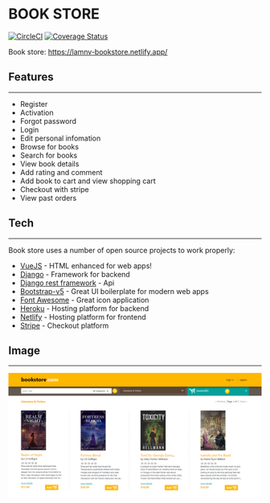# BOOK STORE
[![CircleCI](https://circleci.com/gh/nguyenvietlam0640/book_store.svg?style=svg)](https://app.circleci.com/pipelines/github/nguyenvietlam0640/book_store)
[![Coverage Status](https://coveralls.io/repos/github/nguyenvietlam0640/book_store/badge.svg?branch=master)](https://coveralls.io/github/nguyenvietlam0640/book_store?branch=master)

Book store: https://lamnv-bookstore.netlify.app/

## Features
***
- Register
- Activation
- Forgot password
- Login 
- Edit personal infomation
- Browse for books
- Search for books
- View book details
- Add rating and comment
- Add book to cart and view shopping cart
- Checkout with stripe 
- View past orders

## Tech
***
Book store uses a number of open source projects to work properly:

- [VueJS](https://vuejs.org/) - HTML enhanced for web apps!
- [Django](https://www.djangoproject.com/) - Framework for backend
- [Django rest framework](https://www.django-rest-framework.org/) - Api 
- [Bootstrap-v5](https://getbootstrap.com/) - Great UI boilerplate for modern web apps
- [Font Awesome](https://fontawesome.com/) - Great icon application
- [Heroku](https://www.heroku.com/) - Hosting platform for backend 
- [Netlify](https://www.netlify.com/) - Hosting platform for frontend
- [Stripe](https://stripe.com/) - Checkout platform

## Image
***
![Screenshot](cap.png)





